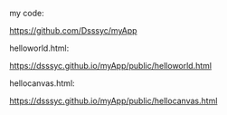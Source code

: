 my code:

https://github.com/Dsssyc/myApp

helloworld.html:

https://dsssyc.github.io/myApp/public/helloworld.html

hellocanvas.html:

https://dsssyc.github.io/myApp/public/hellocanvas.html
